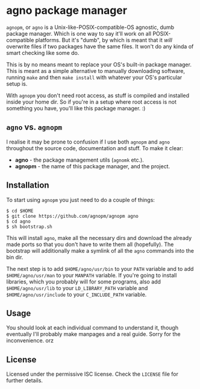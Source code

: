 # agno package manager

`agnopm`, or `agno` is a Unix-like-POSIX-compatible-OS agnostic, dumb package
manager.  Which is one way to say it'll work on all POSIX-compatible platforms.
But it's "dumb", by which is meant that it *will* overwrite files if two
packages have the same files.  It won't do any kinda of smart checking like some
do.

This is by no means meant to replace your OS's built-in package manager.  This
is meant as a simple alternative to manually downloading software, running
`make` and then `make install` with whatever your OS's particular setup is.

With `agnopm` you don't need root access, as stuff is compiled and installed
inside your home dir.  So if you're in a setup where root access is not
something you have, you'll like this package manager.  :)

## `agno` vs. `agnopm`

I realise it may be prone to confusion if I use both `agnopm` and `agno`
throughout the source code, documentation and stuff.  To make it clear:

- **agno** - the package management utils (`agnomk` etc.).
- **agnopm** - the name of this package manager, and the project.

## Installation

To start using `agnopm` you just need to do a couple of things:

    $ cd $HOME
    $ git clone https://github.com/agnopm/agnopm agno
    $ cd agno
    $ sh bootstrap.sh

This will install `agno`, make all the necessary dirs and download the already
made ports so that you don't have to write them all (hopefully).  The bootstrap
will additionally make a symlink of all the `agno` commands into the bin dir.

The next step is to add `$HOME/agno/usr/bin` to your `PATH` variable and to add
`$HOME/agno/usr/man` to your `MANPATH` variable.  If you're going to install
libraries, which you probably will for some programs, also add
`$HOME/agno/usr/lib` to your `LD_LIBRARY_PATH` variable and
`$HOME/agno/usr/include` to your `C_INCLUDE_PATH` variable.

## Usage

You should look at each individual command to understand it, though eventually
I'll probably make manpages and a real guide.  Sorry for the inconvenience.  orz

## License

Licensed under the permissive ISC license.  Check the `LICENSE` file for further
details.
